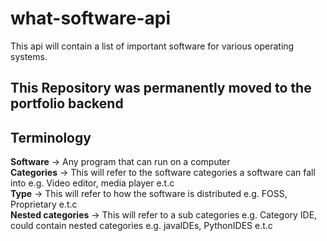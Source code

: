 # what-software-api
This api will contain a list of important software for various operating systems.

## This Repository was permanently moved to the portfolio backend

## Terminology

<b>Software</b> -> Any program that can run on a computer <br/>
<b>Categories</b> -> This will refer to the software categories a software can fall into e.g. Video editor, media player e.t.c <br/>
<b>Type</b> -> This will refer to how the software is distributed e.g. FOSS, Proprietary e.t.c <br/>
<b>Nested categories</b> -> This will refer to a sub categories e.g. Category IDE, could contain nested categories e.g. javaIDEs, PythonIDES e.t.c
